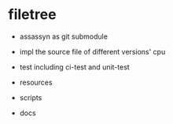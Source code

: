 # filetree

- assassyn 
as git submodule
- impl 
the source file of different versions' cpu
- test
including ci-test and unit-test
- resources

- scripts

- docs

